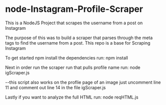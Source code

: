 # node-Instagram-Profile-Scraper
This is a NodeJS Project that scrapes the username from a post on Instagram

The purpose of this was to build a scraper that parses through the meta tags to find the username from a post. This repo is a base for Scraping Instagram

To get started npm install the dependencies
run:
    npm install

Next in order run the scraper run that pulls profile name run:
    node igScraper.js

--this script also works on the proflie page of an image just uncomment line 11 and comment out line 14 in the file igScraper.js


Lastly if you want to analyze the full HTML run: 
    node reqHTML.js